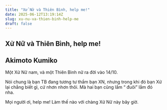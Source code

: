 ```yaml
---
title: "Xử Nữ và Thiên Bình, help me!"
date: 2025-06-12T13:19:14Z
slug: xu-nu-va-thien-binh-help-me
draft: false
---
```


## Xử Nữ và Thiên Bình, help me!

## Akimoto Kumiko

Một Xử Nữ nam, và một Thiên Bình nữ ra đời vào 14/10.
 
Nói chung là bạn TB đang tương tư thầm bạn XN, nhưng trong khi đó bạn Xử lại chẳng biết gì, cứ nhơn nhơn thôi. Mà hai bạn cũng lắm “ đuôi” lắm đó nha. 
 
Mọi người ơi, help me! Làm thế nào với chàng Xử Nữ này bây giờ.